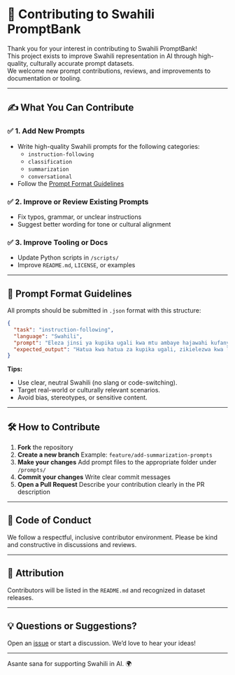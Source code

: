 # 🤝 Contributing to Swahili PromptBank

Thank you for your interest in contributing to Swahili PromptBank!  
This project exists to improve Swahili representation in AI through high-quality, culturally accurate prompt datasets.  
We welcome new prompt contributions, reviews, and improvements to documentation or tooling.

---

## ✍️ What You Can Contribute

### ✅ 1. Add New Prompts
- Write high-quality Swahili prompts for the following categories:
  - `instruction-following`
  - `classification`
  - `summarization`
  - `conversational`
- Follow the [Prompt Format Guidelines](#prompt-format-guidelines)

### ✅ 2. Improve or Review Existing Prompts
- Fix typos, grammar, or unclear instructions
- Suggest better wording for tone or cultural alignment

### ✅ 3. Improve Tooling or Docs
- Update Python scripts in `/scripts/`
- Improve `README.md`, `LICENSE`, or examples

---

## 🧾 Prompt Format Guidelines

All prompts should be submitted in `.json` format with this structure:

```json
{
  "task": "instruction-following",
  "language": "Swahili",
  "prompt": "Eleza jinsi ya kupika ugali kwa mtu ambaye hajawahi kufanya hivyo.",
  "expected_output": "Hatua kwa hatua za kupika ugali, zikielezwa kwa lugha rahisi."
}
````

**Tips:**

* Use clear, neutral Swahili (no slang or code-switching).
* Target real-world or culturally relevant scenarios.
* Avoid bias, stereotypes, or sensitive content.

---

## 🛠 How to Contribute

1. **Fork** the repository
2. **Create a new branch**
   Example: `feature/add-summarization-prompts`
3. **Make your changes**
   Add prompt files to the appropriate folder under `/prompts/`
4. **Commit your changes**
   Write clear commit messages
5. **Open a Pull Request**
   Describe your contribution clearly in the PR description

---

## 📢 Code of Conduct

We follow a respectful, inclusive contributor environment.
Please be kind and constructive in discussions and reviews.

---

## 🙏 Attribution

Contributors will be listed in the `README.md` and recognized in dataset releases.

---

## 💡 Questions or Suggestions?

Open an [issue](https://github.com/iamMashel/swahili-promptbank/issues) or start a discussion.
We’d love to hear your ideas!

---

Asante sana for supporting Swahili in AI. 🌍
